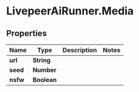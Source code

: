 # LivepeerAiRunner.Media

## Properties

Name | Type | Description | Notes
------------ | ------------- | ------------- | -------------
**url** | **String** |  | 
**seed** | **Number** |  | 
**nsfw** | **Boolean** |  | 


